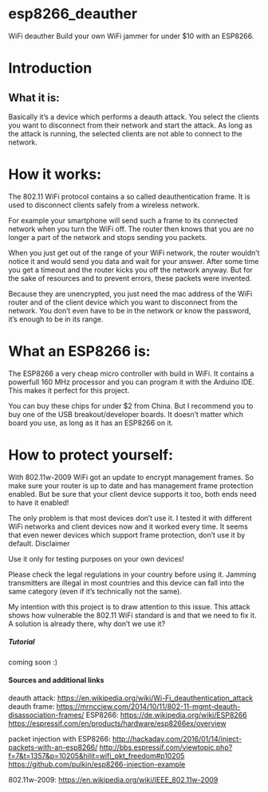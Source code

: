 # esp8266_deauther
WiFi deauther
Build your own WiFi jammer for under $10 with an ESP8266.

# Introduction
## What it is:

Basically it’s a device which performs a deauth attack.
You select the clients you want to disconnect from their network and start the attack. As long as the attack is running, the
selected clients are not able to connect to the network.

# How it works:

The 802.11 WiFi protocol contains a so called deauthentication frame. It is used to disconnect clients safely from a wireless
network.

For example your smartphone will send such a frame to its connected network when you turn the WiFi off. The router then knows that
you are no longer a part of the network and stops sending you packets.

When you just get out of the range of your WiFi network, the router wouldn’t notice it and would send you data and wait for your
answer. After some time you get a timeout and the router kicks you off the network anyway. But for the sake of resources and to
prevent errors, these packets were invented.

Because they are unencrypted, you just need the mac address of the WiFi router and of the client device which you want to
disconnect from the network. You don’t even have to be in the network or know the password, it’s enough to be in its range.

# What an ESP8266 is:

The ESP8266 a very cheap micro controller with build in WiFi. It contains a powerfull 160 MHz processor and you can program it
with the Arduino IDE. This makes it perfect for this project.

You can buy these chips for under $2 from China. But I recommend you to buy one of the USB breakout/developer boards. 
It doesn’t matter which board you use, as long as it has an ESP8266 on it.

# How to protect yourself:

With 802.11w-2009 WiFi got an update to encrypt management frames.
So make sure your router is up to date and has management frame protection enabled. But be sure that your client device
supports it too, both ends need to have it enabled!

The only problem is that most devices don’t use it. I tested it with different WiFi networks and client devices now 
and it worked every time. It seems that even newer devices which support frame protection, don’t use it by default.
Disclaimer

Use it only for testing purposes on your own devices!

Please check the legal regulations in your country before using it. Jamming transmitters are illegal in most countries 
and this device can fall into the same category (even if it’s technically not the same).

My intention with this project is to draw attention to this issue. 
This attack shows how vulnerable the 802.11 WiFi standard is and that we need to fix it.
A solution is already there, why don’t we use it?

##### Tutorial #####

coming soon :)

#### Sources and additional links ####

deauth attack: https://en.wikipedia.org/wiki/Wi-Fi_deauthentication_attack
deauth frame: https://mrncciew.com/2014/10/11/802-11-mgmt-deauth-disassociation-frames/
ESP8266: https://de.wikipedia.org/wiki/ESP8266
https://espressif.com/en/products/hardware/esp8266ex/overview

packet injection with ESP8266: http://hackaday.com/2016/01/14/inject-packets-with-an-esp8266/
http://bbs.espressif.com/viewtopic.php?f=7&t=1357&p=10205&hilit=wifi_pkt_freedom#p10205
https://github.com/pulkin/esp8266-injection-example

802.11w-2009: https://en.wikipedia.org/wiki/IEEE_802.11w-2009
